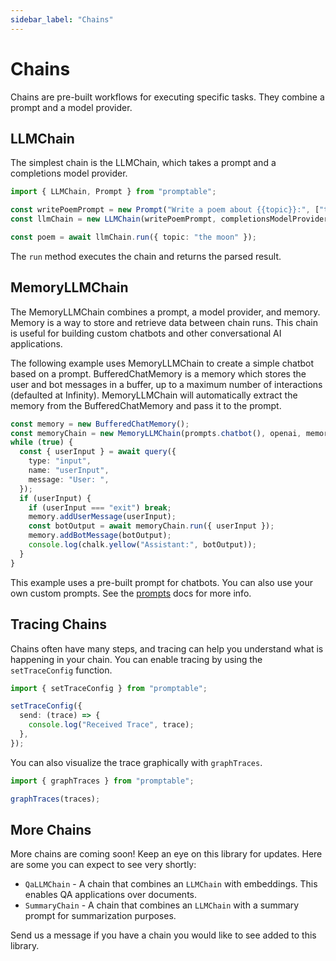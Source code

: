 ```yaml
---
sidebar_label: "Chains"
---
```


# Chains

Chains are pre-built workflows for executing specific tasks. They combine a prompt and a model provider.

## LLMChain

The simplest chain is the LLMChain, which takes a prompt and a completions model provider.

```typescript
import { LLMChain, Prompt } from "promptable";

const writePoemPrompt = new Prompt("Write a poem about {{topic}}:", ["topic"]);
const llmChain = new LLMChain(writePoemPrompt, completionsModelProvider);

const poem = await llmChain.run({ topic: "the moon" });
```

The `run` method executes the chain and returns the parsed result.

## MemoryLLMChain

The MemoryLLMChain combines a prompt, a model provider, and memory. Memory is a way to store and retrieve data between chain runs. This chain is useful for building custom chatbots and other conversational AI applications.

The following example uses MemoryLLMChain to create a simple chatbot based on a prompt. BufferedChatMemory is a memory which stores the user and bot messages in a buffer, up to a maximum number of interactions (defaulted at Infinity). MemoryLLMChain will automatically extract the memory from the BufferedChatMemory and pass it to the prompt.

```typescript
const memory = new BufferedChatMemory();
const memoryChain = new MemoryLLMChain(prompts.chatbot(), openai, memory);
while (true) {
  const { userInput } = await query({
    type: "input",
    name: "userInput",
    message: "User: ",
  });
  if (userInput) {
    if (userInput === "exit") break;
    memory.addUserMessage(userInput);
    const botOutput = await memoryChain.run({ userInput });
    memory.addBotMessage(botOutput);
    console.log(chalk.yellow("Assistant:", botOutput));
  }
}
```

This example uses a pre-built prompt for chatbots. You can also use your own custom prompts. See the [prompts](./prompts.md) docs for more info.

## Tracing Chains

Chains often have many steps, and tracing can help you understand what is happening in your chain. You can enable tracing by using the `setTraceConfig` function.

```typescript
import { setTraceConfig } from "promptable";

setTraceConfig({
  send: (trace) => {
    console.log("Received Trace", trace);
  },
});
```

You can also visualize the trace graphically with `graphTraces`.

```typescript
import { graphTraces } from "promptable";

graphTraces(traces);
```

## More Chains

More chains are coming soon! Keep an eye on this library for updates. Here are some you can expect to see very shortly:

- `QaLLMChain` - A chain that combines an `LLMChain` with embeddings. This enables QA applications over documents.
- `SummaryChain` - A chain that combines an `LLMChain` with a summary prompt for summarization purposes.

Send us a message if you have a chain you would like to see added to this library.
